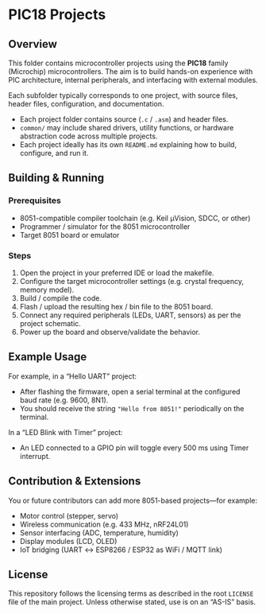 # PIC18 Projects  
## Overview  
This folder contains microcontroller projects using the **PIC18** family (Microchip) microcontrollers. The aim is to build hands-on experience with PIC architecture, internal peripherals, and interfacing with external modules.

Each subfolder typically corresponds to one project, with source files, header files, configuration, and documentation.
- Each project folder contains source (`.c` / `.asm`) and header files.
- `common/` may include shared drivers, utility functions, or hardware abstraction code across multiple projects.
- Each project ideally has its own `README.md` explaining how to build, configure, and run it.

## Building & Running  

### Prerequisites  
- 8051-compatible compiler toolchain (e.g. Keil µVision, SDCC, or other)  
- Programmer / simulator for the 8051 microcontroller  
- Target 8051 board or emulator  

### Steps  
1. Open the project in your preferred IDE or load the makefile.  
2. Configure the target microcontroller settings (e.g. crystal frequency, memory model).  
3. Build / compile the code.  
4. Flash / upload the resulting hex / bin file to the 8051 board.  
5. Connect any required peripherals (LEDs, UART, sensors) as per the project schematic.  
6. Power up the board and observe/validate the behavior.

## Example Usage  

For example, in a “Hello UART” project:

- After flashing the firmware, open a serial terminal at the configured baud rate (e.g. 9600, 8N1).  
- You should receive the string `"Hello from 8051!"` periodically on the terminal.  

In a “LED Blink with Timer” project:

- An LED connected to a GPIO pin will toggle every 500 ms using Timer interrupt.

## Contribution & Extensions  
You or future contributors can add more 8051-based projects—for example:  
- Motor control (stepper, servo)  
- Wireless communication (e.g. 433 MHz, nRF24L01)  
- Sensor interfacing (ADC, temperature, humidity)  
- Display modules (LCD, OLED)  
- IoT bridging (UART ↔ ESP8266 / ESP32 as WiFi / MQTT link)

## License  
This repository follows the licensing terms as described in the root `LICENSE` file of the main project. Unless otherwise stated, use is on an “AS-IS” basis.
